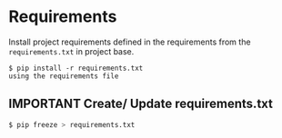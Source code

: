 # Requirements
Install project requirements defined in the requirements from the `requirements.txt` in project base.

```
$ pip install -r requirements.txt
using the requirements file
```

## IMPORTANT Create/ Update requirements.txt
```bash
$ pip freeze > requirements.txt
```
